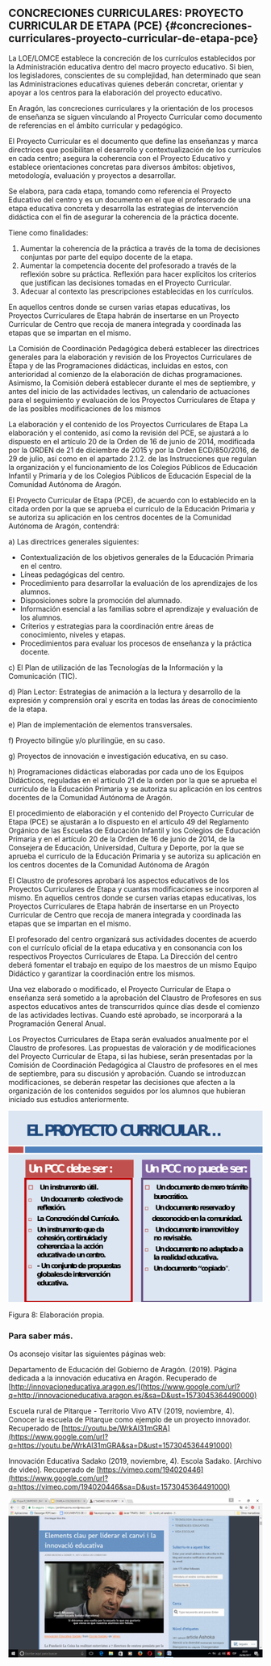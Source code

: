## CONCRECIONES CURRICULARES: PROYECTO CURRICULAR DE ETAPA (PCE) {#concreciones-curriculares-proyecto-curricular-de-etapa-pce}

La LOE/LOMCE establece la concreción de los currículos establecidos por la Administración educativa dentro del macro proyecto educativo. Si bien, los legisladores, conscientes de su complejidad, han determinado que sean las Administraciones educativas  quienes deberán concretar, orientar y apoyar a los centros para la elaboración del proyecto educativo.

En Aragón, las concreciones curriculares y la orientación de los procesos de enseñanza se siguen vinculando al Proyecto Curricular como documento de referencias en el ámbito curricular y pedagógico.

El Proyecto Curricular es el documento que define las enseñanzas y  marca directrices que posibilitan el desarrollo y contextualización de los currículos en cada centro; asegura la coherencia con el Proyecto Educativo y establece orientaciones concretas para diversos ámbitos: objetivos, metodología, evaluación y proyectos a desarrollar.

Se elabora, para cada etapa, tomando como referencia el Proyecto Educativo del centro y es un documento en el que el profesorado de una etapa educativa concreta y desarrolla las estrategias de intervención didáctica con el fin de asegurar la coherencia de la práctica docente.

Tiene como finalidades:

1.  Aumentar la coherencia de la práctica a través de la toma de decisiones conjuntas por parte del equipo docente  de la etapa.
2.  Aumentar la competencia docente del profesorado a través de la reflexión sobre su práctica. Reflexión para hacer explícitos los criterios que justifican las decisiones tomadas en el Proyecto Curricular.
3.  Adecuar al contexto las prescripciones establecidas en los currículos.

En aquellos centros donde se cursen varias etapas educativas, los Proyectos Curriculares de Etapa habrán de insertarse en un Proyecto Curricular de Centro que recoja de manera integrada y coordinada las etapas que se impartan en el mismo.

La Comisión de Coordinación Pedagógica deberá establecer las directrices generales para la elaboración y revisión de los Proyectos Curriculares de Etapa y de las Programaciones didácticas, incluidas en estos, con anterioridad al comienzo de la elaboración de dichas programaciones. Asimismo, la Comisión deberá establecer durante el mes de septiembre, y antes del inicio de las actividades lectivas, un calendario de actuaciones para el seguimiento y evaluación de los Proyectos Curriculares de Etapa y de las posibles modificaciones de los mismos

La elaboración y el contenido de los Proyectos Curriculares de Etapa La elaboración y el contenido, así como la revisión del PCE, se ajustará a lo dispuesto en el artículo 20 de la Orden de 16 de junio de 2014, modificada por la ORDEN de 21 de diciembre de 2015 y por la Orden ECD/850/2016, de 29 de julio, así como en el apartado 2.1.2\. de las Instrucciones que regulan la organización y el funcionamiento de los Colegios Públicos de Educación Infantil y Primaria y de los Colegios Públicos de Educación Especial de la Comunidad Autónoma de Aragón.

El Proyecto Curricular de Etapa (PCE), de acuerdo con lo establecido en la citada orden por la que se aprueba el currículo de la Educación Primaria y se autoriza su aplicación en los centros docentes de la Comunidad Autónoma de Aragón, contendrá:

a) Las directrices generales siguientes:

*   Contextualización de los objetivos generales de la Educación Primaria en el centro.
*   Líneas pedagógicas del centro.
*   Procedimiento para desarrollar la evaluación de los aprendizajes de los alumnos.
*   Disposiciones sobre la promoción del alumnado.
*   Información esencial a las familias sobre el aprendizaje y evaluación de los alumnos.
*   Criterios y estrategias para la coordinación entre áreas de conocimiento, niveles y etapas.
*   Procedimientos para evaluar los procesos de enseñanza y la práctica docente.

c) El Plan de utilización de las Tecnologías de la Información y la Comunicación (TIC).

 d) Plan Lector: Estrategias de animación a la lectura y desarrollo de la expresión y comprensión oral y escrita en todas las áreas de conocimiento de la etapa.

e) Plan de implementación de elementos transversales.

f) Proyecto bilingüe y/o plurilingüe, en su caso.

g) Proyectos de innovación e investigación educativa, en su caso.

h) Programaciones didácticas elaboradas por cada uno de los Equipos Didácticos, reguladas en el artículo 21 de la orden por la que se aprueba el currículo de la Educación Primaria y se autoriza su aplicación en los centros docentes de la Comunidad Autónoma de Aragón.

 El procedimiento de elaboración y el contenido del Proyecto Curricular de Etapa (PCE) se ajustarán a lo dispuesto en el artículo 49 del Reglamento Orgánico de las Escuelas de Educación Infantil y los Colegios de Educación Primaria y en el artículo 20 de la Orden de 16 de junio de 2014, de la Consejera de Educación, Universidad, Cultura y Deporte, por la que se aprueba el currículo de la Educación Primaria y se autoriza su aplicación en los centros docentes de la Comunidad Autónoma de Aragón

El Claustro de profesores aprobará los aspectos educativos de los Proyectos Curriculares de Etapa y cuantas modificaciones se incorporen al mismo. En aquellos centros donde se cursen varias etapas educativas, los Proyectos Curriculares de Etapa habrán de insertarse en un Proyecto Curricular de Centro que recoja de manera integrada y coordinada las etapas que se impartan en el mismo.

El profesorado del centro organizará sus actividades docentes de acuerdo con el currículo oficial de la etapa educativa y en consonancia con los respectivos Proyectos Curriculares de Etapa. La Dirección del centro deberá fomentar el trabajo en equipo de los maestros de un mismo Equipo Didáctico y garantizar la coordinación entre los mismos.

Una vez elaborado o modificado, el Proyecto Curricular de Etapa o enseñanza será sometido a la aprobación del Claustro de Profesores en sus aspectos educativos antes de transcurridos quince días desde el comienzo de las actividades lectivas. Cuando esté aprobado, se incorporará a la Programación General Anual.

Los Proyectos Curriculares de Etapa serán evaluados anualmente por el Claustro de profesores. Las propuestas de valoración y de modificaciones del Proyecto Curricular de Etapa, si las hubiese, serán presentadas por la Comisión de Coordinación Pedagógica al Claustro de profesores en el mes de septiembre, para su discusión y aprobación. Cuando se introduzcan modificaciones, se deberán respetar las decisiones que afecten a la organización de los contenidos seguidos por los alumnos que hubieran iniciado sus estudios anteriormente.

![](/images/image10.png)

Figura 8: Elaboración propia.

### Para saber más.

Os aconsejo visitar las siguientes páginas web:

Departamento de Educación del Gobierno de Aragón. (2019). Página dedicada a la innovación educativa en Aragón. Recuperado de [http://innovacioneducativa.aragon.es/](https://www.google.com/url?q=http://innovacioneducativa.aragon.es/&sa=D&ust=1573045364490000)

Escuela rural de Pitarque - Territorio Vivo ATV (2019, noviembre, 4). Conocer la escuela de Pitarque como ejemplo de un proyecto innovador. Recuperado de [https://youtu.be/WrkAl31mGRA](https://www.google.com/url?q=https://youtu.be/WrkAl31mGRA&sa=D&ust=1573045364491000)

Innovación Educativa Sadako (2019, noviembre, 4). Escola Sadako. [Archivo de video]. Recuperado de [https://vimeo.com/194020446](https://www.google.com/url?q=https://vimeo.com/194020446&sa=D&ust=1573045364491000)

![](/images/image2.png)